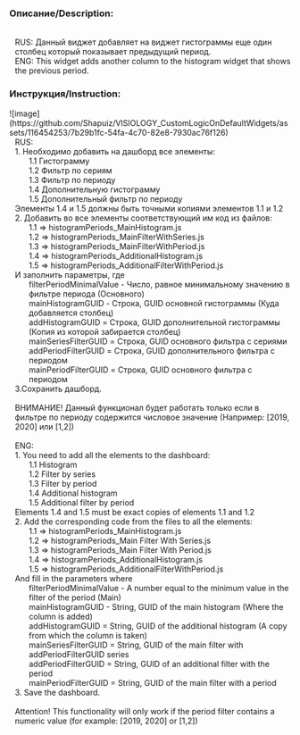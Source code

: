 <h3>Описание/Description:</h3></br>
<div style="padding-left: 10px">
RUS: Данный виджет добавляет на виджет гистограммы еще один столбец который показывает предыдущий период.</br>
ENG: This widget adds another column to the histogram widget that shows the previous period.</br>
</div>
<h3>Инструкция/Instruction:</h3>
![image](https://github.com/Shapuiz/VISIOLOGY_CustomLogicOnDefaultWidgets/assets/116454253/7b29b1fc-54fa-4c70-82e8-7930ac76f126)
</br>
<div style="padding-left: 10px">
RUS:</br>
1. Необходимо добавить на дашборд все элементы:</br>
<div style="padding-left: 25px">
1.1 Гистограмму</br>
1.2 Фильтр по сериям</br>
1.3 Фильтр по периоду</br>
1.4 Дополнительную гистограмму</br>
1.5 Дополнительный фильтр по периоду</br>
</div>
Элементы 1.4 и 1.5 должны быть точными копиями элементов 1.1 и 1.2</br>
2. Добавить во все элементы соответствующий им код из файлов:</br>
<div style="padding-left: 25px">
1.1 => histogramPeriods_MainHistogram.js</br>
1.2 => histogramPeriods_MainFilterWithSeries.js</br>
1.3 => histogramPeriods_MainFilterWithPeriod.js</br>
1.4 => histogramPeriods_AdditionalHistogram.js</br>
1.5 => histogramPeriods_AdditionalFilterWithPeriod.js</br>
</div>
И заполнить параметры, где
<div style="padding-left: 25px">
filterPeriodMinimalValue - Число, равное минимальному значению в фильтре периода (Основного)<br>
mainHistogramGUID - Строка, GUID основной гистограммы (Куда добавляется столбец)<br>
addHistogramGUID = Строка, GUID дополнительной гистограммы (Копия из которой забирается столбец)<br>
mainSeriesFilterGUID = Строка, GUID основного фильтра с сериями<br>
addPeriodFilterGUID = Строка, GUID дополнительного фильтра с периодом<br>
mainPeriodFilterGUID = Строка, GUID основного фильтра с периодом<br>
</div>
3.Сохранить дашборд.</br>
</br>
ВНИМАНИЕ! Данный функционал будет работать только если в фильтре по периоду содержится числовое значение (Например: [2019, 2020] или [1,2])
</div>
</br>
<div style="padding-left: 10px">
ENG:</br>
1. You need to add all the elements to the dashboard:</br>
<div style="padding-left: 25px">
1.1 Histogram</br>
1.2 Filter by series</br>
1.3 Filter by period</br>
1.4 Additional histogram</br>
1.5 Additional filter by period</br>
</div>
Elements 1.4 and 1.5 must be exact copies of elements 1.1 and 1.2</br>
2. Add the corresponding code from the files to all the elements:</br>
<div style="padding-left: 25px">
1.1 => histogramPeriods_MainHistogram.js</br>
1.2 => histogramPeriods_Main Filter With Series.js</br>
1.3 => histogramPeriods_Main Filter With Period.js</br>
1.4 => histogramPeriods_AdditionalHistogram.js</br>
1.5 => histogramPeriods_AdditionalFilterWithPeriod.js</br>
</div>
And fill in the parameters where
<div style="padding-left: 25px">
filterPeriodMinimalValue - A number equal to the minimum value in the filter of the period (Main)<br>
mainHistogramGUID - String, GUID of the main histogram (Where the column is added)<br>
addHistogramGUID = String, GUID of the additional histogram (A copy from which the column is taken)<br>
mainSeriesFilterGUID = String, GUID of the main filter with addPeriodFilterGUID series<br>
addPeriodFilterGUID = String, GUID of an additional filter with the period<br>
mainPeriodFilterGUID = String, GUID of the main filter with a period<br>
</div>
3. Save the dashboard.</br>
</br>
Attention! This functionality will only work if the period filter contains a numeric value (for example: [2019, 2020] or [1,2])
</div>
</br>

